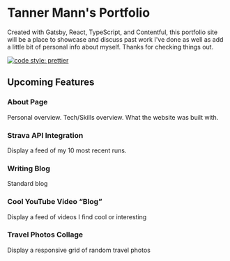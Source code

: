 # Tanner Mann's Portfolio

Created with Gatsby, React, TypeScript, and Contentful, this portfolio site will be a place to showcase and discuss past work I've done as well as add a little bit of personal info about myself. Thanks for checking things out.

[![code style: prettier](https://img.shields.io/badge/code_style-prettier-ff69b4.svg?style=flat-square)](https://github.com/prettier/prettier)

## Upcoming Features

### About Page

Personal overview. Tech/Skills overview. What the website was built with.

### Strava API Integration

Display a feed of my 10 most recent runs.

### Writing Blog

Standard blog

### Cool YouTube Video “Blog”

Display a feed of videos I find cool or interesting

### Travel Photos Collage

Display a responsive grid of random travel photos
